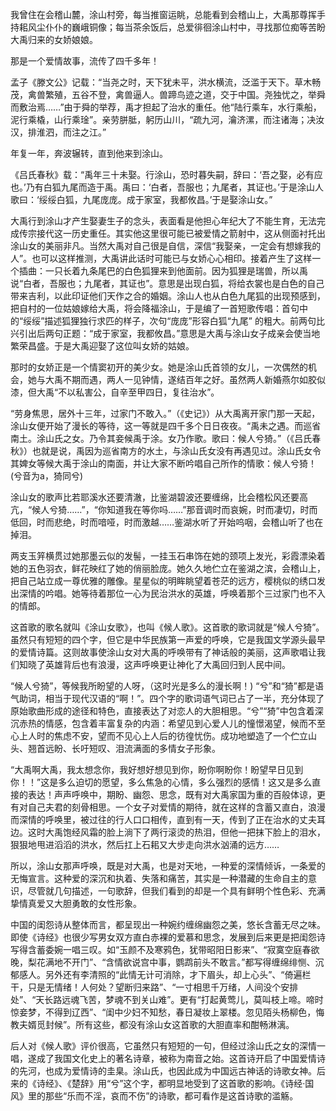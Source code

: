 我曾住在会稽山麓，涂山村旁，每当推窗运眺，总能看到会稽山上，大禹那尊挥手持耜风尘仆仆的巍峨铜像；每当茶余饭后，总爱徘徊涂山村中，寻找那位痴等苦盼大禹归来的女娇娘娘。

那是一个爱情故事，流传了四千多年！

孟子《滕文公》记载：“当尧之时，天下犹未平，洪水横流，泛滥于天下。草木畅茂，禽兽繁殖，五谷不登，禽兽逼人。兽蹄鸟迹之道，交于中国。尧独忧之，举舜而敷治焉……”由于舜的举荐，禹才担起了治水的重任。他“陆行乘车，水行乘船，泥行乘橇，山行乘琻”。亲劳胼胝，躬历山川，“疏九河，瀹济漯，而注诸海；决汝汉，排淮泗，而注之江。”

年复一年，奔波辗转，直到他来到涂山。

《吕氏春秋》载：“禹年三十未娶。行涂山，恐时暮失嗣，辞曰：‘吾之娶，必有应也。’乃有白狐九尾而造于禹。禹曰：‘白者，吾服也；九尾者，其证也。’于是涂山人歌曰：‘绥绥白狐，九尾庞庞。成于家室，我都攸昌。’于是娶涂山女。”

大禹行到涂山才产生娶妻生子的念头，表面看是他担心年纪大了不能生育，无法完成传宗接代这一历史重任。其实他这里很可能已被爱情之箭射中，这从侧面衬托出涂山女的美丽非凡。当然大禹对自己很是自信，深信“我娶亲，一定会有想嫁我的人”。也可以这样推测，大禹讲此话时可能已与女娇心心相印。接着产生了这样一个插曲：一只长着九条尾巴的白色狐狸来到他面前。因为狐狸是瑞兽，所以禹说“白者，吾服也；九尾者，其证也”。意思是出现白狐，将给衣裳也是白色的自己带来吉利，以此印证他们天作之合的婚姻。涂山人也从白色九尾狐的出现预感到，把自村的一位姑娘嫁给大禹，将会降福涂山，于是编了一首短歌传唱：首句中的“绥绥”描述狐狸独行求匹的样子，次句“庞庞”形容白狐“九尾” 的粗大。前两句比兴引出后两句正题：“成于家室，我都攸昌。”意思是大禹与涂山女子成亲会使当地繁荣昌盛。于是大禹迎娶了这位叫女娇的姑娘。

那时的女娇正是一个情窦初开的美少女。她是涂山氏首领的女儿，一次偶然的机会，她与大禹不期而遇，两人一见钟情，遂结百年之好。虽然两人新婚燕尔如胶似漆，但大禹“不以私害公，自辛至甲四日，复往治水”。

“劳身焦思，居外十三年，过家门不敢入。”（《史记》）从大禹离开家门那一天起，涂山女便开始了漫长的等待，这一等就是四千多个日日夜夜。“禹未之遇。而巡省南土。涂山氏之女。乃令其妾候禹于涂。女乃作歌。歌曰：候人兮猗。”（《吕氏春秋》）也就是说，禹因为巡省南方的水土，与涂山氏女没有再遇见过。涂山氏女令其婢女等候大禹于涂山的南面，并让大家不断吟唱自己所作的情歌：候人兮猗！(兮音为a，猗同兮)

涂山女的歌声比若耶溪水还要清澈，比鉴湖碧波还要缠绵，比会稽松风还要高亢，“候人兮猗……”，“你知道我在等你吗……”那音调时而哀婉，时而凄切，时而低回，时而悲绝，时而喑哑，时而激越……鉴湖水听了开始呜咽，会稽山听了也在掉泪。

两支玉笄横贯过她那墨云似的发髻，一挂玉石串饰在她的颈项上发光，彩霞漂染着她的五色羽衣，鲜花映红了她的俏丽脸庞。她久久地伫立在鉴湖之滨，会稽山上，把自己站立成一尊优雅的雕像。星星似的明眸眺望着苍茫的远方，樱桃似的绣口发出深情的吟唱。她等待着那位一心为民治洪水的英雄，呼唤着那个三过家门也不入的情郎。

这首歌的歌名就叫《涂山女歌》，也叫《候人歌》。这首歌的歌词就是“候人兮猗”。虽然只有短短的四个字，但它是中华民族第一声爱的呼唤，它是我国文学源头最早的爱情诗篇。这则故事使涂山女对大禹的呼唤带有了神话般的美丽，这声歌唱让我们知晓了英雄背后也有浪漫，这声呼唤更让神化了大禹回归到人民中间。

“候人兮猗”，等候我所盼望的人呀，（这时光是多么的漫长啊！) “兮”和“猗”都是语气助词，相当于现代汉语的“啊！”。四个字的歌词语气词已占了一半，充分体现了原始歌曲形成的途径和特色，直接表达了对恋人的大胆相思。“兮”“猗”中包含着深沉赤热的情感，包含着丰富复杂的内涵：希望见到心爱人儿的憧憬渴望，候而不至心上人时的焦虑不安，望而不见心上人后的彷徨忧伤。成功地塑造了一个伫立山头、翘首远盼、长吁短叹、泪流满面的多情女子形象。

“大禹啊大禹，我太想念你，我好想好想见到你，盼你啊盼你！盼望早日见到你！！”这是多么迫切的愿望，多么焦急的心情，多么强烈的感情！这又是多么直接的表达！声声呼唤中，期盼、幽怨、思念，既有对大禹家国为重的百般体谅，更有对自己夫君的刻骨相思。一个女子对爱情的期待，就在这样的含蓄又直白，浪漫而深情的呼唤里，被过往的行人口口相传，直到有一天，传到了正在治水的丈夫耳边。这时大禹饱经风霜的脸上淌下了两行滚烫的热泪，但他一把抹下脸上的泪水，狠狠地甩进滔滔的洪水，然后扛上石耜又大步走向洪水汹涌的远方……

所以，涂山女那声呼唤，既是对大禹，也是对天地，一种爱的深情倾诉，一条爱的无悔宣言。这种爱的深沉和执着、失落和痛苦，其实是一种潜藏的生命自主的意识，尽管就几句描述，一句歌辞，但我们看到的却是一个具有鲜明个性色彩、充满挚情真爱又大胆勇敢的女性形象。

中国的闺怨诗从整体而言，都呈现出一种婉约缠绵幽怨之美，悠长含蓄无尽之味。即使《诗经》也很少写男女双方直白赤裸的爱慕和思念，发展到后来更是把闺怨诗写得含蓄委婉一唱三叹。如“玉颜不及寒鸦色，犹带昭阳日影来”、“寂寞空庭春欲晚，梨花满地不开门”、“含情欲说宫中事，鹦鹉前头不敢言。”都写得缠绵绯恻、沉郁感人。另外还有李清照的“此情无计可消除，才下眉头，却上心头”、“倚遍栏干，只是无情绪！人何处？望断归来路”、“一寸相思千万绪，人间没个安排处”、“天长路远魂飞苦，梦魂不到关山难”。更有“打起黄莺儿，莫叫枝上啼。啼时惊妾梦，不得到辽西”、“闺中少妇不知愁，春日凝妆上翠楼。忽见陌头杨柳色，悔教夫婿觅封候”。所有这些，都没有涂山女这首歌的大胆直率和酣畅淋漓。

后人对《候人歌》评价很高，它虽然只有短短的一句，但经过涂山氏之女的深情一唱，遂成了我国文化史上的著名诗章，被称为南音之始。这首诗开启了中国爱情诗的先河，也成为爱情诗的圭臬。涂山氏，也因此成为中国远古神话的诗歌女神。后来的《诗经》、《楚辞》用“兮”这个字，都明显地受到了这首歌的影响。《诗经·国风》里的那些“乐而不淫，哀而不伤”的诗歌，都可看作是这首诗歌的滥觞。